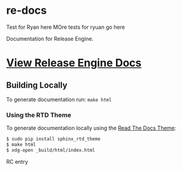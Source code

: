 # re-docs
Test for Ryan here
MOre tests for ryuan go here

Documentation for Release Engine.

# [View Release Engine Docs](http://release-engine.readthedocs.org/en/latest/)


## Building Locally
To generate documentation run: ```make html```

### Using the RTD Theme

To generate documentation locally using the
[Read The Docs Theme](https://github.com/snide/sphinx_rtd_theme):

```bash
$ sudo pip install sphinx_rtd_theme
$ make html
$ xdg-open _build/html/index.html
```
RC entry
